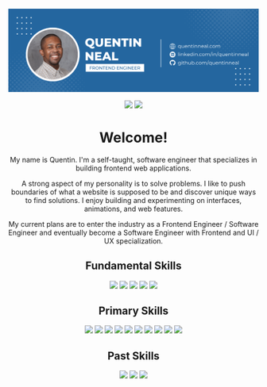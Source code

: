 
![](https://github.com/quentinneal/quentinneal/blob/67174f8524d279a0ccbe2ae140dd7e8d05a8bc0a/bannerquentinneal.png)
<div align="center">

<a href="https://quentinneal.com" rel="some text">![](https://img.shields.io/badge/website-f0f6fc?style=for-the-badge&logo=About.me&logoColor=161b22)</a>
<a href="https://www.linkedin.com/in/quentinneal/" rel="some text">![](https://img.shields.io/badge/LinkedIn-0077B5?style=for-the-badge&logo=linkedin&logoColor=white)</a>

# Welcome!

My name is Quentin. I'm a self-taught, software engineer that specializes in building frontend web applications.

A strong aspect of my personality is to solve problems. I like to push boundaries of what a website is supposed to be and discover unique ways to find solutions. I enjoy building and experimenting on interfaces, animations, and web features.

My current plans are to enter the industry as a Frontend Engineer / Software Engineer and eventually become a Software Engineer with Frontend and UI / UX specialization.



## Fundamental Skills

![](https://img.shields.io/badge/JavaScript-F7DF1E?style=for-the-badge&logo=javascript&logoColor=black)
![](https://img.shields.io/badge/HTML5-E34F26?style=for-the-badge&logo=html5&logoColor=white)
![](https://img.shields.io/badge/CSS3-1572B6?style=for-the-badge&logo=css3&logoColor=white)
![](https://img.shields.io/badge/Data_Structures_&_Algorithms-cb3837?style=for-the-badge&logo)
![](https://img.shields.io/badge/Design_Principles-339933?style=for-the-badge&logo)

## Primary Skills

![](https://img.shields.io/badge/-ReactJs-61DAFB?logo=react&logoColor=black&style=for-the-badge)
![](https://img.shields.io/badge/Redux-593D88?style=for-the-badge&logo=redux&logoColor=white)
![](https://img.shields.io/badge/React_Router-CA4245?style=for-the-badge&logo=react-router&logoColor=white)
![](https://img.shields.io/badge/Node.js-339933?style=for-the-badge&logo=nodedotjs&logoColor=white)
![](https://img.shields.io/badge/npm-CB3837?style=for-the-badge&logo=npm&logoColor=white)
![](https://img.shields.io/badge/GitHub-F0F6FC?style=for-the-badge&logo=github&logoColor=black)
![](https://img.shields.io/badge/GIT-E44C30?style=for-the-badge&logo=git&logoColor=white)
![](https://img.shields.io/badge/Sass-CC6699?style=for-the-badge&logo=sass&logoColor=white)
![](https://img.shields.io/badge/Stripe-626CD9?style=for-the-badge&logo=Stripe&logoColor=white)
![](https://img.shields.io/badge/Bootstrap-563D7C?style=for-the-badge&logo=bootstrap&logoColor=white)


## Past Skills

![](https://img.shields.io/badge/Python-FFD43B?style=for-the-badge&logo=python&logoColor=blue)
![](https://img.shields.io/badge/PHP-777BB4?style=for-the-badge&logo=php&logoColor=white)
![](https://img.shields.io/badge/Wordpress-21759B?style=for-the-badge&logo=wordpress&logoColor=white)


</div>

<!--

**quentinneal/quentinneal** is a ✨ _special_ ✨ repository because its `README.md` (this file) appears on your GitHub profile.

Here are some ideas to get you started:

- 🔭 I’m currently working on ...
- 🌱 I’m currently learning ...
- 👯 I’m looking to collaborate on ...
- 🤔 I’m looking for help with ...
- 💬 Ask me about ...
- 📫 How to reach me: ...
- 😄 Pronouns: ...
- ⚡ Fun fact: ...

-->
